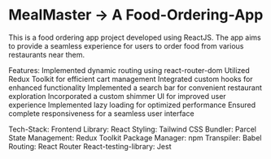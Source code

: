 # MealMaster -> A Food-Ordering-App

This is a food ordering app project developed using ReactJS. The app aims to provide a seamless experience for users to order food from various restaurants near them.

Features:
Implemented dynamic routing using react-router-dom
Utilized Redux Toolkit for efficient cart management
Integrated custom hooks for enhanced functionality
Implemented a search bar for convenient restaurant exploration
Incorporated a custom shimmer UI for improved user experience
Implemented lazy loading for optimized performance
Ensured complete responsiveness for a seamless user interface

Tech-Stack:
Frontend Library: React
Styling: Tailwind CSS
Bundler: Parcel
State Management: Redux Toolkit
Package Manager: npm
Transpiler: Babel
Routing: React Router
React-testing-library: Jest
